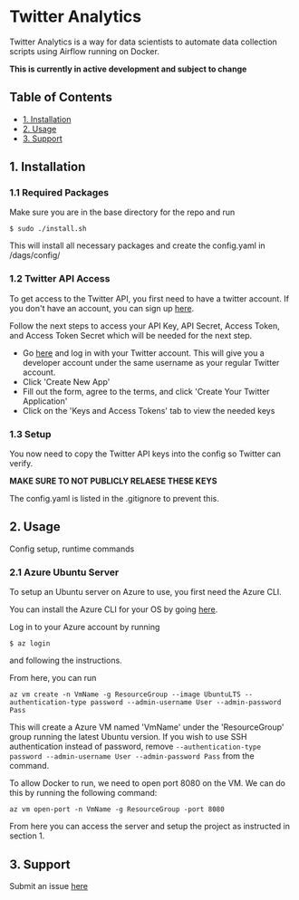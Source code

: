 # Twitter Analytics

Twitter Analytics is a way for data scientists to automate data collection scripts
using Airflow running on Docker.


**This is currently in active development and subject to change**


## Table of Contents

 - [1. Installation](#installation)
 - [2. Usage](#usage)
 - [3. Support](#support)

## 1. Installation

### 1.1 Required Packages

Make sure you are in the base directory for the repo and run

```
$ sudo ./install.sh
```

This will install all necessary packages and create the config.yaml in /dags/config/

### 1.2 Twitter API Access

To get access to the Twitter API, you first need to have a twitter account.
If you don't have an account, you can sign up [here](https://www.twitter.com/signup).

Follow the next steps to access your API Key, API Secret, Access Token, and Access Token Secret
which will be needed for the next step.

 - Go [here](https://apps.twitter.com) and log in with your Twitter account. This will give you a 
   developer account under the same username as your regular Twitter account.
 - Click 'Create New App'
 - Fill out the form, agree to the terms, and click 'Create Your Twitter Application'
 - Click on the 'Keys and Access Tokens' tab to view the needed keys

### 1.3 Setup

You now need to copy the Twitter API keys into
the config so Twitter can verify.

**MAKE SURE TO NOT PUBLICLY RELAESE THESE KEYS**

The config.yaml is listed in the .gitignore to prevent this.

## 2. Usage

Config setup, runtime commands

### 2.1 Azure Ubuntu Server

To setup an Ubuntu server on Azure to use, you first need the Azure CLI.

You can install the Azure CLI for your OS by going [here](https://docs.microsoft.com/en-us/cli/azure/install-azure-cli?view=azure-cli-latest).

Log in to your Azure account by running 
```
$ az login
```
and following the instructions.


From here, you can run 
```
az vm create -n VmName -g ResourceGroup --image UbuntuLTS --authentication-type password --admin-username User --admin-password Pass
```

This will create a Azure VM named 'VmName' under the 'ResourceGroup' group running the latest Ubuntu version. If you wish to use SSH
authentication instead of password, remove `--authentication-type password --admin-username User --admin-password Pass` from the
command.

To allow Docker to run, we need to open port 8080 on the VM. We can do this by running the following command:
```
az vm open-port -n VmName -g ResourceGroup -port 8080
```

From here you can access the server and setup the project as instructed in section 1.


## 3. Support

Submit an issue [here](https://github.com/Kuberlytics/twitter_analytics/issues/new)
